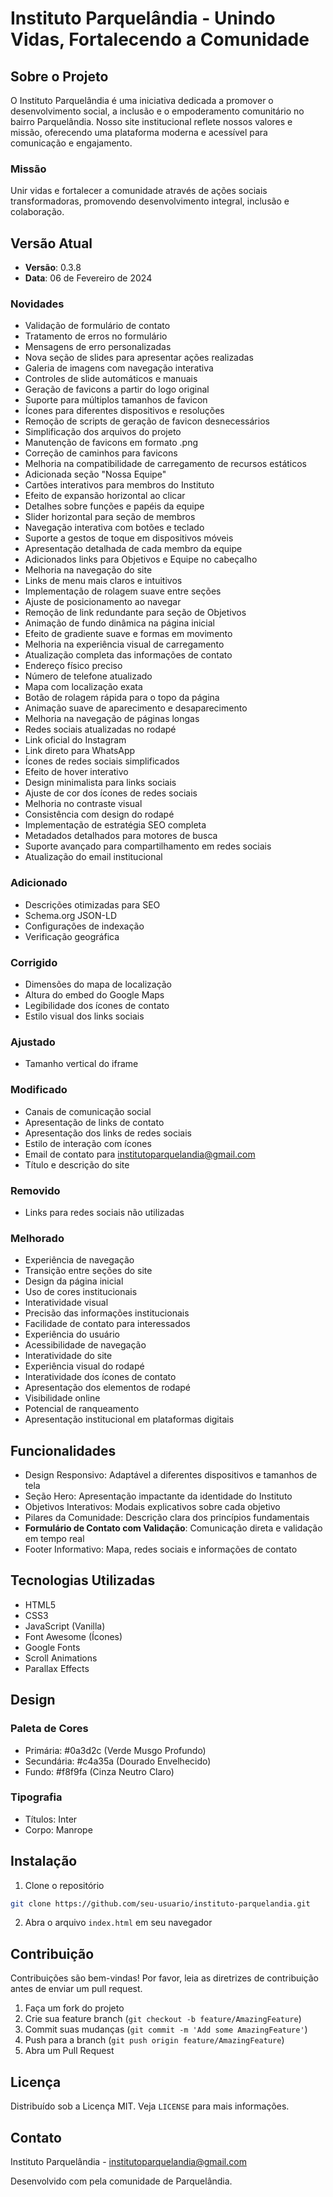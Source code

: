 # Instituto Parquelândia - Unindo Vidas, Fortalecendo a Comunidade

## Sobre o Projeto

O Instituto Parquelândia é uma iniciativa dedicada a promover o desenvolvimento social, a inclusão e o empoderamento comunitário no bairro Parquelândia. Nosso site institucional reflete nossos valores e missão, oferecendo uma plataforma moderna e acessível para comunicação e engajamento.

### Missão

Unir vidas e fortalecer a comunidade através de ações sociais transformadoras, promovendo desenvolvimento integral, inclusão e colaboração.

## Versão Atual

- **Versão**: 0.3.8
- **Data**: 06 de Fevereiro de 2024

### Novidades
- Validação de formulário de contato
- Tratamento de erros no formulário
- Mensagens de erro personalizadas
- Nova seção de slides para apresentar ações realizadas
- Galeria de imagens com navegação interativa
- Controles de slide automáticos e manuais
- Geração de favicons a partir do logo original
- Suporte para múltiplos tamanhos de favicon
- Ícones para diferentes dispositivos e resoluções
- Remoção de scripts de geração de favicon desnecessários
- Simplificação dos arquivos do projeto
- Manutenção de favicons em formato .png
- Correção de caminhos para favicons
- Melhoria na compatibilidade de carregamento de recursos estáticos
- Adicionada seção "Nossa Equipe"
- Cartões interativos para membros do Instituto
- Efeito de expansão horizontal ao clicar
- Detalhes sobre funções e papéis da equipe
- Slider horizontal para seção de membros
- Navegação interativa com botões e teclado
- Suporte a gestos de toque em dispositivos móveis
- Apresentação detalhada de cada membro da equipe
- Adicionados links para Objetivos e Equipe no cabeçalho
- Melhoria na navegação do site
- Links de menu mais claros e intuitivos
- Implementação de rolagem suave entre seções
- Ajuste de posicionamento ao navegar
- Remoção de link redundante para seção de Objetivos
- Animação de fundo dinâmica na página inicial
- Efeito de gradiente suave e formas em movimento
- Melhoria na experiência visual de carregamento
- Atualização completa das informações de contato
- Endereço físico preciso
- Número de telefone atualizado
- Mapa com localização exata
- Botão de rolagem rápida para o topo da página
- Animação suave de aparecimento e desaparecimento
- Melhoria na navegação de páginas longas
- Redes sociais atualizadas no rodapé
- Link oficial do Instagram
- Link direto para WhatsApp
- Ícones de redes sociais simplificados
- Efeito de hover interativo
- Design minimalista para links sociais
- Ajuste de cor dos ícones de redes sociais
- Melhoria no contraste visual
- Consistência com design do rodapé
- Implementação de estratégia SEO completa
- Metadados detalhados para motores de busca
- Suporte avançado para compartilhamento em redes sociais
- Atualização do email institucional

### Adicionado
- Descrições otimizadas para SEO
- Schema.org JSON-LD
- Configurações de indexação
- Verificação geográfica

### Corrigido
- Dimensões do mapa de localização
- Altura do embed do Google Maps
- Legibilidade dos ícones de contato
- Estilo visual dos links sociais

### Ajustado
- Tamanho vertical do iframe

### Modificado
- Canais de comunicação social
- Apresentação de links de contato
- Apresentação dos links de redes sociais
- Estilo de interação com ícones
- Email de contato para institutoparquelandia@gmail.com
- Título e descrição do site

### Removido
- Links para redes sociais não utilizadas

### Melhorado
- Experiência de navegação
- Transição entre seções do site
- Design da página inicial
- Uso de cores institucionais
- Interatividade visual
- Precisão das informações institucionais
- Facilidade de contato para interessados
- Experiência do usuário
- Acessibilidade de navegação
- Interatividade do site
- Experiência visual do rodapé
- Interatividade dos ícones de contato
- Apresentação dos elementos de rodapé
- Visibilidade online
- Potencial de ranqueamento
- Apresentação institucional em plataformas digitais

## Funcionalidades

- Design Responsivo: Adaptável a diferentes dispositivos e tamanhos de tela
- Seção Hero: Apresentação impactante da identidade do Instituto
- Objetivos Interativos: Modais explicativos sobre cada objetivo
- Pilares da Comunidade: Descrição clara dos princípios fundamentais
- **Formulário de Contato com Validação**: Comunicação direta e validação em tempo real
- Footer Informativo: Mapa, redes sociais e informações de contato

## Tecnologias Utilizadas

- HTML5
- CSS3
- JavaScript (Vanilla)
- Font Awesome (Ícones)
- Google Fonts
- Scroll Animations
- Parallax Effects

## Design

### Paleta de Cores
- Primária: #0a3d2c (Verde Musgo Profundo)
- Secundária: #c4a35a (Dourado Envelhecido)
- Fundo: #f8f9fa (Cinza Neutro Claro)

### Tipografia
- Títulos: Inter
- Corpo: Manrope

## Instalação

1. Clone o repositório
```bash
git clone https://github.com/seu-usuario/instituto-parquelandia.git
```

2. Abra o arquivo `index.html` em seu navegador

## Contribuição

Contribuições são bem-vindas! Por favor, leia as diretrizes de contribuição antes de enviar um pull request.

1. Faça um fork do projeto
2. Crie sua feature branch (`git checkout -b feature/AmazingFeature`)
3. Commit suas mudanças (`git commit -m 'Add some AmazingFeature'`)
4. Push para a branch (`git push origin feature/AmazingFeature`)
5. Abra um Pull Request

## Licença

Distribuído sob a Licença MIT. Veja `LICENSE` para mais informações.

## Contato

Instituto Parquelândia - institutoparquelandia@gmail.com

Desenvolvido com  pela comunidade de Parquelândia.
